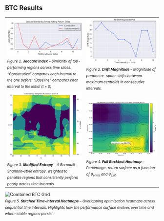 ## BTC Results

|  |  |
|-------------|--------------|
| ![Jaccard](../master_figures/Strat_SMA200_BTC_jaccard_figure.png)<br/><sub>*Figure 1. **Jaccard Index** – Similarity of top-performing regions across time slices. “Consecutive” compares each interval to the one before; “Baseline” compares each interval to the initial (t = 0).* </sub> | ![Drift](../master_figures/Strat_SMA200_BTC_drift_magnitude_figure.png)<br/><sub>*Figure 2. **Drift Magnitude** – Magnitude of parameter-space shifts between maximum centroids in consecutive intervals.*</sub> |
| ![Entropy](../master_figures/Strat_SMA200_BTC_modifed_entropy_figure.png)<br/><sub>*Figure 3. **Modified Entropy** – A Bernoulli–Shannon–style entropy, weighted to penalize regions that consistently perform poorly across time intervals.*</sub> | ![Heatmap](../master_figures/Strat_SMA200_BTC_full_backtest_heatmap_figure.png)<br/><sub>*Figure 4. **Full Backtest Heatmap** – Percentage-return surface as a function of $\theta_{\text{enter}}$ and $\theta_{\text{exit}}$.*</sub> |

![Combined BTC Grid](../master_figures/combined_3x4_grid_BTC.png)  
<sub>*Figure 5. **Stitched Time-Interval Heatmaps** – Overlapping optimization heatmaps across sequential time intervals. Highlights how the performance surface evolves over time and where stable regions persist.*</sub>
